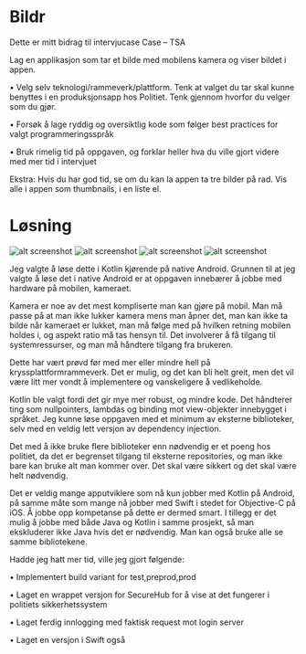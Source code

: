 # Bildr

Dette er mitt bidrag til intervjucase
Case – TSA
 
Lag en applikasjon som tar et bilde med mobilens kamera og viser bildet i appen.

•	Velg selv teknologi/rammeverk/plattform. Tenk at valget du tar skal kunne benyttes i en produksjonsapp hos Politiet. Tenk gjennom hvorfor du velger som du gjør.

•	Forsøk å lage ryddig og oversiktlig kode som følger best practices for valgt programmeringsspråk

•	Bruk rimelig tid på oppgaven, og forklar heller hva du ville gjort videre med mer tid i intervjuet

 
Ekstra: Hvis du har god tid, se om du kan la appen ta tre bilder på rad. Vis alle i appen som thumbnails, i en liste el.


# Løsning
 
![alt screenshot](https://raw.githubusercontent.com/airien/Bildr/master/screenshots/bildr5.jpg) ![alt screenshot](https://raw.githubusercontent.com/airien/Bildr/master/screenshots/bildr1.jpg) ![alt screenshot](https://raw.githubusercontent.com/airien/Bildr/master/screenshots/bildr2.jpg) ![alt screenshot](https://raw.githubusercontent.com/airien/Bildr/master/screenshots/bildr4.jpg)

Jeg valgte å løse dette i Kotlin kjørende på native Android.
Grunnen til at jeg valgte å løse det i native Android er at oppgaven innebærer å jobbe med hardware på mobilen, kameraet. 

Kamera er noe av det mest kompliserte man kan gjøre på mobil. Man må passe på at man ikke lukker kamera mens man åpner det, man kan ikke ta bilde når kameraet er lukket, man må følge med på hvilken retning mobilen holdes i, og aspekt ratio må tas hensyn til.
Det involverer å få tilgang til systemressurser, og man må håndtere tilgang fra brukeren.

Dette har vært prøvd før med mer eller mindre hell på kryssplattformrammeverk. Det er mulig, og det kan bli helt greit, men det vil være litt mer vondt å implementere og vanskeligere å vedlikeholde.

Kotlin ble valgt fordi det gir mye mer robust, og mindre kode. Det håndterer ting som nullpointers, lambdas og binding mot view-objekter innebygget i språket. Jeg kunne løse oppgaven med et minimum av eksterne biblioteker, selv med en veldig lett versjon av dependency injection. 

Det med å ikke bruke flere biblioteker enn nødvendig er et poeng hos politiet, da det er begrenset tilgang til eksterne repositories, og man ikke bare kan bruke alt man kommer over. Det skal være sikkert og det skal være helt nødvendig. 

Det er veldig mange apputviklere som nå kun jobber med Kotlin på Android, på samme måte som mange nå jobber med Swift i stedet for Objective-C på iOS. Å jobbe opp kompetanse på dette er dermed smart.
I tillegg er det mulig å jobbe med både Java og Kotlin i samme prosjekt, så man ekskluderer ikke Java hvis det er nødvendig. Man kan også bruke alle se samme bibliotekene.

Hadde jeg hatt mer tid, ville jeg gjort følgende:

•	Implementert build variant for test,preprod,prod

•	Laget en wrappet versjon for SecureHub for å vise at det fungerer i politiets sikkerhetssystem

•	Laget ferdig innlogging med faktisk request mot login server

•	Laget en versjon i Swift også

